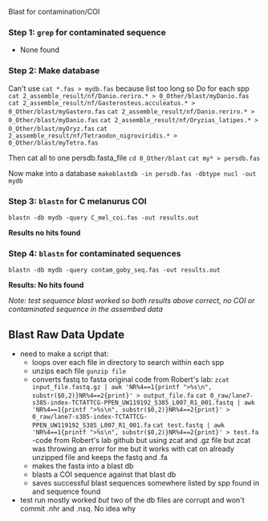 Blast for contamination/COI
### Step 1: `grep` for contaminated sequence
- None found

### Step 2: Make database
Can't use `cat *.fas > mydb.fas` because list too long so
Do for each spp
`cat 2_assemble_result/nf/Danio.reriro.* > 0_Other/blast/myDanio.fas`
`cat 2_assemble_result/nf/Gasterosteus.acculeatus.* > 0_Other/blast/myGastero.fas`
`cat 2_assemble_result/nf/Danio.reriro.* > 0_Other/blast/myDanio.fas`
`cat 2_assemble_result/nf/Oryzias_latipes.* > 0_Other/blast/myOryz.fas`
`cat 2_assemble_result/nf/Tetraodon_nigroviridis.* > 0_Other/blast/myTetra.fas`

Then cat all to one persdb.fasta_file
`cd 0_Other/blast`
`cat my* > persdb.fas`

Now make into a database
`makeblastdb -in persdb.fas -dbtype nucl -out mydb`

### Step 3: `blastn` for C melanurus COI

`blastn -db mydb -query C_mel_coi.fas -out results.out`

**Results no hits found**

### Step 4: `blastn` for contaminated sequences

`blastn -db mydb -query contam_goby_seq.fas -out results.out`

**Results: No hits found**

*Note: test sequence blast worked so both results above correct, no COI or contaminated sequence in the assembed data*

## Blast Raw Data Update
- need to make a script that:
  - loops over each file in directory to search within each spp
  - unzips each file `gunzip file`
  - converts fastq to fasta
  original code from Robert's lab: `zcat input_file.fastq.gz | awk 'NR%4==1{printf ">%s\n", substr($0,2)}NR%4==2{print}' > output_file.fa`
   `cat 0_raw/lane7-s385-index-TCTATTCG-PPEN_UW119192_S385_L007_R1_001.fastq | awk 'NR%4==1{printf ">%s\n", substr($0,2)}NR%4==2{print}' > 0_raw/lane7-s385-index-TCTATTCG-PPEN_UW119192_S385_L007_R1_001.fa`
   `cat test.fastq | awk 'NR%4==1{printf ">%s\n", substr($0,2)}NR%4==2{print}' > test.fa`
   -code from Robert's lab github but using zcat and .gz file but zcat was throwing an error for me but it works with cat on already unzipped file and keeps the fastq and .fa
  - makes the fasta into a blast db
  - blasts a COI sequence against that blast db
  - saves successful blast sequences somewhere listed by spp found in and sequence found
- test run mostly worked *but* two of the db files are corrupt and won't commit .nhr and .nsq. No idea why

